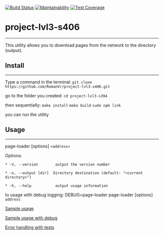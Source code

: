 [![Build Status](https://travis-ci.org/RomanVr/project-lvl3-s406.svg?branch=master)](https://travis-ci.org/RomanVr/project-lvl3-s406)
[![Maintainability](https://api.codeclimate.com/v1/badges/0d232f4641791ae44cba/maintainability)](https://codeclimate.com/github/RomanVr/project-lvl3-s406/maintainability)
[![Test Coverage](https://api.codeclimate.com/v1/badges/0d232f4641791ae44cba/test_coverage)](https://codeclimate.com/github/RomanVr/project-lvl3-s406/test_coverage)
# project-lvl3-s406
---
This utility allows you to download pages from the network to the directory (output).

## Install
---
Type a command in the terminal:
`git clone https://github.com/RomanVr/project-lvl3-s406.git`

go to the folder you created: `cd project-lvl3-s394`

then sequentially: `make install` `make build` `sudo npm link`

you can run the utility

## Usage
---
page-loader [options] `<address>`

Options:

    * -V, --version        output the version number

    * -o, --output [dir]  Directory destination (default: "<current directory>")

    * -h, --help           output usage information

to usage with debug logging: DEBUG=page-loader page-loader [options] `address`

[Sample usage](https://asciinema.org/a/nBzIDBcJBipzdS2gr1WTwghkZ)

[Sample usage with debug ](https://asciinema.org/a/xSFwj5YzWEtSoIJpMRLj3fsqE)

[Error handling with tests](https://asciinema.org/a/6Dgof4AP41qa2Ufpobllm2tcG)
